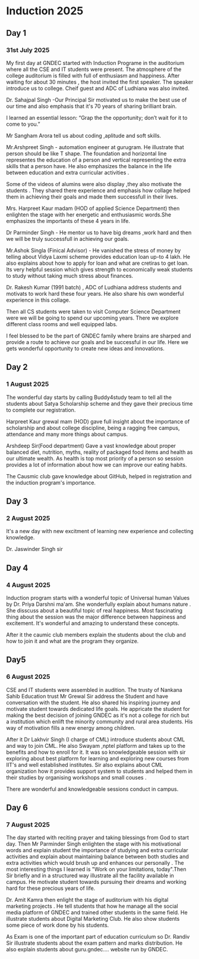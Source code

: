# Induction 2025
## Day 1
### 31st July 2025
My first day at GNDEC started with Induction Programe in the auditorium where all the CSE and IT students were present. The atmosphere of the college auditorium is filled with full of enthusiasm and happiness.  After waiting for about 30 minutes , the host invited the first speaker. The speaker introduce us to college. Cheif guest and ADC of Ludhiana was also invited.  

Dr. Sahajpal Singh -Our Principal Sir  motivated us to make the best use of our time and also emphasis that it's 70 years of sharing brilliant brain. 

I learned an essential lesson: “Grap the  the opportunity; don’t wait for it to come to you.” 

Mr Sangham Arora tell us about coding ,aplitude and soft skills. 

Mr.Arshpreet Singh - automation engineer at gurugram. He illustrate that person should be like T shape. The foundation and horizontal  line representes the education of a person and vertical  representing the  extra skills that  a person have. He also emphasizes the balance in the life between education and extra curricular activities .

Some of the videos of alumins were also display ,they also motivate the students . They shared there experience and emphasis how collage helped them in achieving their goals and made them successfull in their lives. 

Mrs. Harpreet Kaur madam (HOD of applied Science Department) then enlighten the stage with her energetic and enthusiasmic words.She emphasizes the importants of these 4 years in life. 

Dr Parminder Singh - He mentor us to have big dreams ,work hard and then we will be truly successfull in achieving our goals. 

Mr.Ashok Singla (Finical Advisor) - He vanished the stress of money by telling about Vidya Laxmi scheme provides education loan up-to 4 lakh.  He also explains about  how to apply for loan and what are cretiras to get loan.  Its very helpful session which gives strength to economically weak students to study without taking much stress about finances. 

Dr. Rakesh Kumar (1991 batch) , ADC of Ludhiana address students and motivats to work hard these four years. He also share his own wonderful experience in this collage. 

Then all CS students were taken to visit Computer Science Department were we will be going to spend our upcoming years. There we explore different class rooms and well equipped labs. 

I feel blessed to be the part of GNDEC family where brains are sharped and provide a route to achieve our goals and be successful in our life.  Here we gets wonderful opportunity to create new ideas and innovations.

## Day 2
### 1 August 2025
The wonderful day starts by  calling Buddy4study team to tell all the students about Satya Scholarship scheme and they gave their precious time to complete our registration.

Harpreet Kaur grewal mam (HOD) gave full insight about the importance of scholarship and about college discipline, being a ragging free campus, attendance and many more things about campus. 

Arshdeep Sir(Food department) Gave a vast knowledge about proper balanced diet, nutrition, myths, reality of packaged food items and health as our ultimate wealth. As health is top most priority of a person so session provides a lot of information about how we can improve our eating habits. 

The Causmic club gave knowledge about GitHub, helped in registration and the induction program's importance.

## Day 3
### 2 August 2025
It's a new day with new excitment of learning new experience and collecting knowledge.

Dr. Jaswinder Singh sir 

## Day 4
### 4 August 2025
Induction program starts with a wonderful topic of Universal human  Values by Dr. Priya Darshni ma'am. She wonderfully explain about humans nature . She disscuss about a beautiful topic of real happiness. Most fascinating thing about the session was the major difference between happiness and excitement. It's wonderful and amazing to understand these concepts. 

After it the caumic club  members explain the students about the club and how to join it and what are the program they organize. 

## Day5
### 6 August 2025
CSE and IT students were assembled in audition. The trusty of Nankana Sahib Education trust Mr Grewal Sir address the Student and have conversation with the student. He also shared his inspiring journey and motivate student towards dedicated life goals. He appricate the student for making the best decision of joining GNDEC as it's not a college  for rich  but a institution which enlift the minority community and rural area students. His way of motivation fills a new energy among children.

After it Dr Lakhvir Singh (I charge of CML) introduce students about CML and way to join CML. He also Swayam ,nptel platform  and takes up to the benefits and how to enroll for it. It was so knowledgeable session with sir exploring about best platform for learning and exploring new courses from IIT's and well established institutes. Sir also explains about CML organization how it provides support system to students and helped them in their studies by organising  workshops and small  couses .

There are wonderful and knowledgeable sessions conduct in campus. 
## Day 6
### 7 August 2025
The day started with reciting prayer and taking blessings from God to start day. Then Mr Parminder Singh enlighten the stage with his motivational words and explain student the importance of studying and extra curricular activities and explain about maintaining balance between both studies and extra activities which would brush up and enhances our personally . The most interesting things I learned is "Work on your limitations, today".Then Sir briefly and in a structured way illustrate all the facility available in campus. He motivate student towards pursuing their dreams and working hard for these precious years of life. 

Dr. Amit Kamra then enlight the stage of auditorium with his digital marketing projects . He tell students  that how he manage all the social media platform of GNDEC and   trained other students  in the same field. He illustrate students about Digital Marketing Club. He also show students some piece of work done by his students.

As Exam is one of the important part  of education curriculum so Dr. Randiv Sir illustrate students about the exam pattern and marks distribution. He also explain students about guru.gndec.... website run by GNDEC. 

